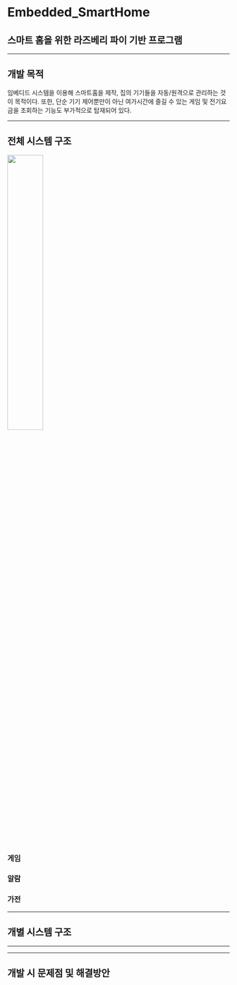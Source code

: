 # Embedded_SmartHome
## 스마트 홈을 위한 라즈베리 파이 기반 프로그램

----
## 개발 목적

임베디드 시스템을 이용해 스마트홈을 제작, 집의 기기들을 자동/원격으로 관리하는 것이 목적이다.
또한, 단순 기기 제어뿐만이 아닌 여가시간에 즐길 수 있는 게임 및 전기요금을 조회하는 기능도 부가적으로 탑재되어 있다. 

----
## 전체 시스템 구조
<img src = "https://user-images.githubusercontent.com/46674066/207766166-7c720a7e-cbf3-4b7a-beb4-9f7547935fac.png" width="40%" height="40%">

### 게임


### 알람

### 가전

----
## 개별 시스템 구조



----


----


## 개발 시 문제점 및 해결방안
